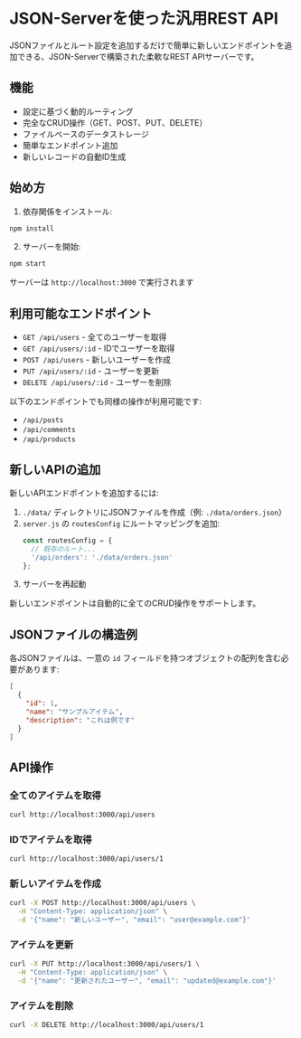 # JSON-Serverを使った汎用REST API

JSONファイルとルート設定を追加するだけで簡単に新しいエンドポイントを追加できる、JSON-Serverで構築された柔軟なREST APIサーバーです。

## 機能

- 設定に基づく動的ルーティング
- 完全なCRUD操作（GET、POST、PUT、DELETE）
- ファイルベースのデータストレージ
- 簡単なエンドポイント追加
- 新しいレコードの自動ID生成

## 始め方

1. 依存関係をインストール:
```bash
npm install
```

2. サーバーを開始:
```bash
npm start
```

サーバーは `http://localhost:3000` で実行されます

## 利用可能なエンドポイント

- `GET /api/users` - 全てのユーザーを取得
- `GET /api/users/:id` - IDでユーザーを取得
- `POST /api/users` - 新しいユーザーを作成
- `PUT /api/users/:id` - ユーザーを更新
- `DELETE /api/users/:id` - ユーザーを削除

以下のエンドポイントでも同様の操作が利用可能です:
- `/api/posts`
- `/api/comments`
- `/api/products`

## 新しいAPIの追加

新しいAPIエンドポイントを追加するには:

1. `./data/` ディレクトリにJSONファイルを作成（例: `./data/orders.json`）
2. `server.js` の `routesConfig` にルートマッピングを追加:
   ```javascript
   const routesConfig = {
     // 既存のルート...
     '/api/orders': './data/orders.json'
   };
   ```
3. サーバーを再起動

新しいエンドポイントは自動的に全てのCRUD操作をサポートします。

## JSONファイルの構造例

各JSONファイルは、一意の `id` フィールドを持つオブジェクトの配列を含む必要があります:

```json
[
  {
    "id": 1,
    "name": "サンプルアイテム",
    "description": "これは例です"
  }
]
```

## API操作

### 全てのアイテムを取得
```bash
curl http://localhost:3000/api/users
```

### IDでアイテムを取得
```bash
curl http://localhost:3000/api/users/1
```

### 新しいアイテムを作成
```bash
curl -X POST http://localhost:3000/api/users \
  -H "Content-Type: application/json" \
  -d '{"name": "新しいユーザー", "email": "user@example.com"}'
```

### アイテムを更新
```bash
curl -X PUT http://localhost:3000/api/users/1 \
  -H "Content-Type: application/json" \
  -d '{"name": "更新されたユーザー", "email": "updated@example.com"}'
```

### アイテムを削除
```bash
curl -X DELETE http://localhost:3000/api/users/1
```